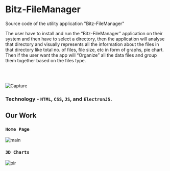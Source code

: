 # Bitz-FileManager
Source code of the utility application "Bitz-FileManager"

The user have to install and run the “Bitz-FileManager” application on their system and then have to select a directory, then the application will analyse that directory and visually represents all the information about the files in that directory like total no. of files, file size, etc in form of graphs, pie chart.
Then if the user want the app will “Organize” all the data files and group them together based on the files type.

<br>
<br>

![Capture](https://user-images.githubusercontent.com/66358041/221268501-45ae0963-6bb7-4434-a542-baf55ddf158f.PNG)

 ### Technology - `HTML`, `CSS`, `JS`, and `ElectronJS`.

## Our Work


### `Home Page`

![main](https://user-images.githubusercontent.com/66358041/221268750-4b0e628c-20bb-4c66-9a43-6c387026acc7.PNG)


### `3D Charts`

![pir](https://user-images.githubusercontent.com/66358041/221268839-d0787c3d-1975-4e47-b64a-cc5f1a429629.PNG)


